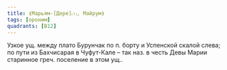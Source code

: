 ```yaml
---
title: ⦗Марьям-[Дере]⒯, Майрум⦘
tags: [ороним]
quadrants: [В12]
---
```


Узкое ущ. между плато Бурунчак по п. борту и Успенской скалой слева; по пути из
Бахчисарая в Чуфут-Кале – так наз. в честь Девы Марии старинное греч. поселение
в этом ущ..
